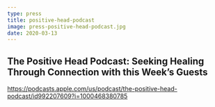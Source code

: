 ```yaml
---
type: press
title: positive-head-podcast
image: press-positive-head-podcast.jpg
date: 2020-03-13
---
```


## ‎The Positive Head Podcast: Seeking Healing Through Connection with this Week’s Guests

<https://podcasts.apple.com/us/podcast/the-positive-head-podcast/id992207609?i=1000468380785>
